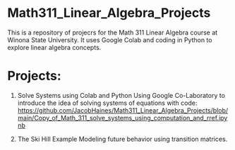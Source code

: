 # Math311_Linear_Algebra_Projects

This is a repository of projecrs for the Math 311 Linear Algebra course at Winona State University. It uses Google Colab and coding in Python to explore linear algebra concepts.

# Projects:
1. Solve Systems using Colab and Python
   Using Google Co-Laboratory to introduce the idea of solving systems of equations with code:
   https://github.com/JacobHaines/Math311_Linear_Algebra_Projects/blob/main/Copy_of_Math_311_solve_systems_using_computation_and_rref.ipynb

2. The Ski Hill Example
   Modeling future behavior using transition matrices.
   
   
